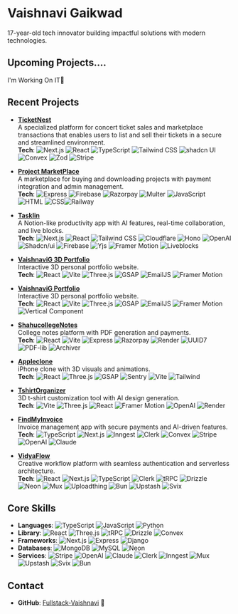 # Vaishnavi Gaikwad

17-year-old tech innovator building impactful solutions with modern technologies.

## Upcoming Projects....

I'm Working On IT🙈

## Recent Projects
- **[TicketNest](https://ticketnest-nine.vercel.app)**  
  A specialized platform for concert ticket sales and marketplace transactions that enables users to list and sell their tickets in a secure and streamlined environment.  
  **Tech**: ![Next.js](https://img.shields.io/badge/Next.js-000000?logo=next.js&logoColor=white) ![React](https://img.shields.io/badge/React-61DAFB?logo=react&logoColor=black) ![TypeScript](https://img.shields.io/badge/TypeScript-3178C6?logo=typescript&logoColor=white) ![Tailwind CSS](https://img.shields.io/badge/Tailwind-06B6D4?logo=tailwind-css&logoColor=white) ![shadcn UI](https://img.shields.io/badge/shadcn_UI-000000?logo=shadcnui&logoColor=white) ![Convex](https://img.shields.io/badge/Convex-FF6B6B?logo=convex&logoColor=white) ![Zod](https://img.shields.io/badge/Zod-3068B7?logo=zod&logoColor=white) ![Stripe](https://img.shields.io/badge/Stripe-635BFF?logo=stripe&logoColor=white)

- **[Project MarketPlace](https://project-sell-ten.vercel.app/index.html)**  
  A marketplace for buying and downloading projects with payment integration and admin management.  
  **Tech**: ![Express](https://img.shields.io/badge/Express-000000?logo=express&logoColor=white) ![Firebase](https://img.shields.io/badge/Firebase-FFCA28?logo=firebase&logoColor=black) ![Razorpay](https://img.shields.io/badge/Razorpay-0066FF?logo=razorpay&logoColor=white) ![Multer](https://img.shields.io/badge/Multer-323330?logo=node.js&logoColor=white) ![JavaScript](https://img.shields.io/badge/JavaScript-F7DF1E?logo=javascript&logoColor=black) ![HTML](https://img.shields.io/badge/HTML-E34F26?logo=html5&logoColor=white) ![CSS](https://img.shields.io/badge/CSS-1572B6?logo=css3&logoColor=white)![Railway](https://img.shields.io/badge/Railway-0B0D0F?logo=railway&logoColor=white)


- **[Tasklin](https://tasklin-pearl.vercel.app)**  
  A Notion-like productivity app with AI features, real-time collaboration, and live blocks.  
  **Tech**:  ![Next.js](https://img.shields.io/badge/Next.js-000000?logo=nextdotjs&logoColor=white)  ![React](https://img.shields.io/badge/React-61DAFB?logo=react&logoColor=black)    ![Tailwind CSS](https://img.shields.io/badge/TailwindCSS-06B6D4?logo=tailwindcss&logoColor=white)   ![Cloudflare](https://img.shields.io/badge/Cloudflare-F38020?logo=cloudflare&logoColor=white)   ![Hono](https://img.shields.io/badge/Hono-000000?logo=cloudflarepages&logoColor=white)   ![OpenAI](https://img.shields.io/badge/OpenAI-412991?logo=openai&logoColor=white)   ![Shadcn/ui](https://img.shields.io/badge/shadcn--ui-000000?logo=vercel&logoColor=white)   ![Firebase](https://img.shields.io/badge/Firebase-FFCA28?logo=firebase&logoColor=black)  ![Yjs](https://img.shields.io/badge/Yjs-000000?logo=databricks&logoColor=white)   ![Framer Motion](https://img.shields.io/badge/Framer--Motion-EF008C?logo=framer&logoColor=white)  ![Liveblocks](https://img.shields.io/badge/Liveblocks-000000?logo=liveblocks&logoColor=white)


- **[VaishnaviG 3D Portfolio](https://vaishnavig-3d-portfolio.vercel.app)**  
  Interactive 3D personal portfolio website.  
  **Tech**:    ![React](https://img.shields.io/badge/React-61DAFB?logo=react&logoColor=black)    ![Vite](https://img.shields.io/badge/Vite-646CFF?logo=vite&logoColor=white)   ![Three.js](https://img.shields.io/badge/Three.js-000000?logo=three.js&logoColor=white)    ![GSAP](https://img.shields.io/badge/GSAP-88CE02?logo=greensock&logoColor=white)    ![EmailJS](https://img.shields.io/badge/EmailJS-2B72EE?logo=email&logoColor=white)    ![Framer Motion](https://img.shields.io/badge/Framer--Motion-EF008C?logo=framer&logoColor=white)

- **[VaishnaviG Portfolio](https://vaishnavigportfolio.vercel.app/)**  
  Interactive 3D personal portfolio website.  
  **Tech**:    ![React](https://img.shields.io/badge/React-61DAFB?logo=react&logoColor=black)    ![Vite](https://img.shields.io/badge/Vite-646CFF?logo=vite&logoColor=white)   ![Three.js](https://img.shields.io/badge/Three.js-000000?logo=three.js&logoColor=white)    ![GSAP](https://img.shields.io/badge/GSAP-88CE02?logo=greensock&logoColor=white)    ![EmailJS](https://img.shields.io/badge/EmailJS-2B72EE?logo=email&logoColor=white)    ![Framer Motion](https://img.shields.io/badge/Framer--Motion-EF008C?logo=framer&logoColor=white) ![Vertical Component](https://img.shields.io/badge/Vertical--Component-CB38FF?style=flat&logo=react&logoColor=white)

  
- **[ShahucollegeNotes](https://shahucollegenotes.vercel.app/)**  
  College notes platform with PDF generation and payments.  
  **Tech**: ![React](https://img.shields.io/badge/React-61DAFB?logo=react&logoColor=black) ![Vite](https://img.shields.io/badge/Vite-646CFF?logo=vite&logoColor=white) ![Express](https://img.shields.io/badge/Express-000000?logo=express&logoColor=white) ![Razorpay](https://img.shields.io/badge/Razorpay-0202B7?logo=razorpay&logoColor=white) ![Render](https://img.shields.io/badge/Render-46E3B7?logo=render&logoColor=white) ![UUID7](https://img.shields.io/badge/UUID7-000000?logo=uuid&logoColor=white) ![PDF-lib](https://img.shields.io/badge/PDF--lib-FF0000?logo=pdf&logoColor=white) ![Archiver](https://img.shields.io/badge/Archiver-000000?logo=archiver&logoColor=white)

- **[Appleclone](https://appleiphoneclone-nu.vercel.app/)**  
  iPhone clone with 3D visuals and animations.  
  **Tech**: ![React](https://img.shields.io/badge/React-61DAFB?logo=react&logoColor=black) ![Three.js](https://img.shields.io/badge/Three.js-000000?logo=three.js&logoColor=white) ![GSAP](https://img.shields.io/badge/GSAP-88CE02?logo=greensock&logoColor=black) ![Sentry](https://img.shields.io/badge/Sentry-362D59?logo=sentry&logoColor=white) ![Vite](https://img.shields.io/badge/Vite-646CFF?logo=vite&logoColor=white) ![Tailwind](https://img.shields.io/badge/Tailwind_CSS-38B2AC?logo=tailwind-css&logoColor=white)
  
- **[TshirtOrganizer](https://tshirtorganizer.vercel.app/)**  
  3D t-shirt customization tool with AI design generation.  
  **Tech**: ![Vite](https://img.shields.io/badge/Vite-646CFF?logo=vite&logoColor=white) ![Three.js](https://img.shields.io/badge/Three.js-000000?logo=three.js&logoColor=white) ![React](https://img.shields.io/badge/React-61DAFB?logo=react&logoColor=black) ![Framer Motion](https://img.shields.io/badge/Framer_Motion-0055FF?logo=framer&logoColor=white) ![OpenAI](https://img.shields.io/badge/OpenAI-4E5BFF?logo=openai&logoColor=white) ![Render](https://img.shields.io/badge/Render-46E3B7?logo=render&logoColor=white)

- **[FindMyInvoice](https://findmyinvoice.vercel.app)**  
  Invoice management app with secure payments and AI-driven features.  
  **Tech**: ![TypeScript](https://img.shields.io/badge/TypeScript-007acc?logo=typescript&logoColor=white) ![Next.js](https://img.shields.io/badge/Next.js-000000?logo=next.js&logoColor=white) ![Inngest](https://img.shields.io/badge/Inngest-2D2D2D?logo=ingest&logoColor=F9C52A) ![Clerk](https://img.shields.io/badge/Clerk-000000?logo=clerk&logoColor=ffffff) ![Convex](https://img.shields.io/badge/Convex-1A1A1A?logo=convex&logoColor=F2F2F2) ![Stripe](https://img.shields.io/badge/Stripe-008C53?logo=stripe&logoColor=white) ![OpenAI](https://img.shields.io/badge/OpenAI-4E5BFF?logo=openai&logoColor=white) ![Claude](https://img.shields.io/badge/Claude-000000?logo=claude&logoColor=00FF00)

- **[VidyaFlow](https://vidyaflow.vercel.app)**  
  Creative workflow platform with seamless authentication and serverless architecture.  
  **Tech**: ![React](https://img.shields.io/badge/React-61DAFB?logo=react&logoColor=black) ![Next.js](https://img.shields.io/badge/Next.js-000000?logo=next.js&logoColor=white) ![TypeScript](https://img.shields.io/badge/TypeScript-007acc?logo=typescript&logoColor=white) ![Clerk](https://img.shields.io/badge/Clerk-000000?logo=clerk&logoColor=ffffff) ![tRPC](https://img.shields.io/badge/tRPC-000000?logo=tRPC&logoColor=FFFFFF) ![Drizzle](https://img.shields.io/badge/Drizzle-00A1F1?logo=drizzle&logoColor=white) ![Neon](https://img.shields.io/badge/Neon-0A0A0A?logo=neon&logoColor=white) ![Mux](https://img.shields.io/badge/Mux-1C1E24?logo=mux&logoColor=white) ![Uploadthing](https://img.shields.io/badge/Uploadthing-000000?logo=uploadthing&logoColor=FFFFFF) ![Bun](https://img.shields.io/badge/Bun-0A0A0A?logo=bun&logoColor=white) ![Upstash](https://img.shields.io/badge/Upstash-00C3F3?logo=upstash&logoColor=black) ![Svix](https://img.shields.io/badge/Svix-0061F2?logo=svix&logoColor=white)

## Core Skills
- **Languages**: ![TypeScript](https://img.shields.io/badge/TypeScript-007acc?logo=typescript&logoColor=white) ![JavaScript](https://img.shields.io/badge/JavaScript-F7DF1E?logo=javascript&logoColor=black) ![Python](https://img.shields.io/badge/Python-3776AB?logo=python&logoColor=white)
- **Library**: ![React](https://img.shields.io/badge/React-61DAFB?logo=react&logoColor=black) ![Three.js](https://img.shields.io/badge/Three.js-000000?logo=three.js&logoColor=FFFFFF) ![tRPC](https://img.shields.io/badge/tRPC-000000?logo=tRPC&logoColor=FFFFFF) ![Drizzle](https://img.shields.io/badge/Drizzle-00A1F1?logo=drizzle&logoColor=white) ![Convex](https://img.shields.io/badge/Convex-1A1A1A?logo=convex&logoColor=F2F2F2)
- **Frameworks**: ![Next.js](https://img.shields.io/badge/Next.js-000000?logo=next.js&logoColor=white) ![Express](https://img.shields.io/badge/Express-000000?logo=express&logoColor=white) ![Django](https://img.shields.io/badge/Django-092E20?logo=django&logoColor=white)
- **Databases**: ![MongoDB](https://img.shields.io/badge/MongoDB-47A248?logo=mongodb&logoColor=white) ![MySQL](https://img.shields.io/badge/MySQL-4479A1?logo=mysql&logoColor=white) ![Neon](https://img.shields.io/badge/Neon-0A0A0A?logo=neon&logoColor=white)
- **Services**: ![Stripe](https://img.shields.io/badge/Stripe-008C53?logo=stripe&logoColor=white) ![OpenAI](https://img.shields.io/badge/OpenAI-4E5BFF?logo=openai&logoColor=white) ![Claude](https://img.shields.io/badge/Claude-000000?logo=claude&logoColor=00FF00) ![Clerk](https://img.shields.io/badge/Clerk-000000?logo=clerk&logoColor=ffffff) ![Inngest](https://img.shields.io/badge/Inngest-2D2D2D?logo=ingest&logoColor=F9C52A) ![Mux](https://img.shields.io/badge/Mux-1C1E24?logo=mux&logoColor=white) ![Upstash](https://img.shields.io/badge/Upstash-00C3F3?logo=upstash&logoColor=black) ![Svix](https://img.shields.io/badge/Svix-0061F2?logo=svix&logoColor=white) ![Bun](https://img.shields.io/badge/Bun-0A0A0A?logo=bun&logoColor=white)

## Contact
- **GitHub**: [Fullstack-Vaishnavi](https://github.com/Fullstack-Vaishnavi) 🐙
